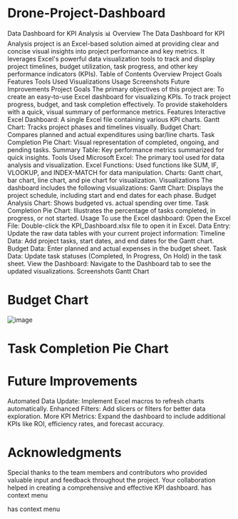 # Drone-Project-Dashboard

Data Dashboard for KPI Analysis 📊
Overview
The Data Dashboard for KPI Analysis project is an Excel-based solution aimed at providing clear and concise visual insights into project performance and key metrics. It leverages Excel's powerful data visualization tools to track and display project timelines, budget utilization, task progress, and other key performance indicators (KPIs).
Table of Contents
Overview
Project Goals
Features
Tools Used
Visualizations
Usage
Screenshots
Future Improvements
Project Goals
The primary objectives of this project are:
To create an easy-to-use Excel dashboard for visualizing KPIs.
To track project progress, budget, and task completion effectively.
To provide stakeholders with a quick, visual summary of performance metrics.
Features
Interactive Excel Dashboard: A single Excel file containing various KPI charts.
Gantt Chart: Tracks project phases and timelines visually.
Budget Chart: Compares planned and actual expenditures using bar/line charts.
Task Completion Pie Chart: Visual representation of completed, ongoing, and pending tasks.
Summary Table: Key performance metrics summarized for quick insights.
Tools Used
Microsoft Excel: The primary tool used for data analysis and visualization.
Excel Functions: Used functions like SUM, IF, VLOOKUP, and INDEX-MATCH for data manipulation.
Charts: Gantt chart, bar chart, line chart, and pie chart for visualization.
Visualizations
The dashboard includes the following visualizations:
Gantt Chart: Displays the project schedule, including start and end dates for each phase.
Budget Analysis Chart: Shows budgeted vs. actual spending over time.
Task Completion Pie Chart: Illustrates the percentage of tasks completed, in progress, or not started.
Usage
To use the Excel dashboard:
Open the Excel File: Double-click the KPI_Dashboard.xlsx file to open it in Excel.
Data Entry: Update the raw data tables with your current project information:
Timeline Data: Add project tasks, start dates, and end dates for the Gantt chart.
Budget Data: Enter planned and actual expenses in the budget sheet.
Task Data: Update task statuses (Completed, In Progress, On Hold) in the task sheet.
View the Dashboard: Navigate to the Dashboard tab to see the updated visualizations.
Screenshots
Gantt Chart
 
 
# Budget Chart #
![image](https://github.com/user-attachments/assets/cdc6060a-d9b6-4d97-9732-c9ea15d4b737)


 
 
# Task Completion Pie Chart #
 
 
# Future Improvements #
Automated Data Update: Implement Excel macros to refresh charts automatically.
Enhanced Filters: Add slicers or filters for better data exploration.
More KPI Metrics: Expand the dashboard to include additional KPIs like ROI, efficiency rates, and forecast accuracy.
# Acknowledgments #
Special thanks to the team members and contributors who provided valuable input and feedback throughout the project. Your collaboration helped in creating a comprehensive and effective KPI dashboard.
has context menu


has context menu

